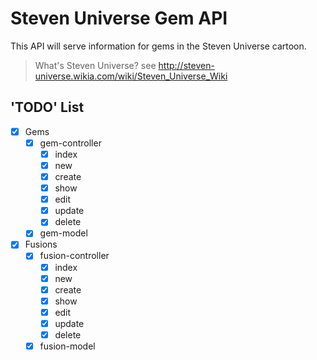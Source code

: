 # Steven Universe Gem API
This API will serve information for gems in the Steven Universe cartoon.

> What's Steven Universe?
> see http://steven-universe.wikia.com/wiki/Steven_Universe_Wiki

## 'TODO' List
- [X] Gems
	- [X] gem-controller
		- [X] index
		- [X] new
		- [X] create
		- [X] show
		- [X] edit
		- [X] update
		- [X] delete
	- [X] gem-model
- [X] Fusions
	- [X] fusion-controller
		- [X] index
		- [X] new
		- [X] create
		- [X] show
		- [X] edit
		- [X] update
		- [X] delete
	- [X] fusion-model